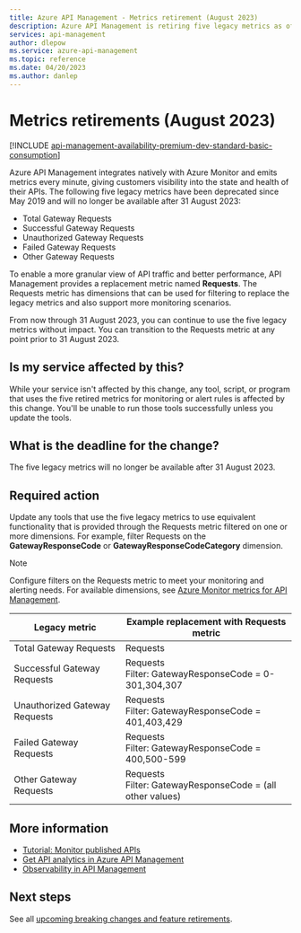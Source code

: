 ```yaml
---
title: Azure API Management - Metrics retirement (August 2023)
description: Azure API Management is retiring five legacy metrics as of August 2023. If you monitor your API Management instance using these metrics, you must update your monitoring settings and alert rules to use the Requests metric.
services: api-management
author: dlepow
ms.service: azure-api-management
ms.topic: reference
ms.date: 04/20/2023
ms.author: danlep
---
```


# Metrics retirements (August 2023)

[!INCLUDE [api-management-availability-premium-dev-standard-basic-consumption](../../../includes/api-management-availability-premium-dev-standard-basic-consumption.md)]

Azure API Management integrates natively with Azure Monitor and emits metrics every minute, giving customers visibility into the state and health of their APIs. The following five legacy metrics have been deprecated since May 2019 and will no longer be available after 31 August 2023:

* Total Gateway Requests
* Successful Gateway Requests
* Unauthorized Gateway Requests
* Failed Gateway Requests
* Other Gateway Requests

To enable a more granular view of API traffic and better performance, API Management provides a replacement metric named **Requests**. The Requests metric has dimensions that can be used for filtering to replace the legacy metrics and also support more monitoring scenarios. 

From now through 31 August 2023, you can continue to use the five legacy metrics without impact. You can transition to the Requests metric at any point prior to 31 August 2023. 

## Is my service affected by this?

While your service isn't affected by this change, any tool, script, or program that uses the five retired metrics for monitoring or alert rules is affected by this change. You'll be unable to run those tools successfully unless you update the tools.

## What is the deadline for the change?

The five legacy metrics will no longer be available after 31 August 2023.

## Required action

Update any tools that use the five legacy metrics to use equivalent functionality that is provided through the Requests metric filtered on one or more dimensions. For example, filter Requests on the **GatewayResponseCode** or **GatewayResponseCodeCategory** dimension.

> [!NOTE]
> Configure filters on the Requests metric to meet your monitoring and alerting needs. For available dimensions, see [Azure Monitor metrics for API Management](/azure/azure-monitor/essentials/metrics-supported#microsoftapimanagementservice).


|Legacy metric  |Example replacement with Requests metric|
|---------|---------|
|Total Gateway Requests     | Requests        |
|Successful Gateway Requests     | Requests<br/> Filter: GatewayResponseCode = 0-301,304,307        |
|Unauthorized Gateway Requests     |  Requests<br/> Filter: GatewayResponseCode = 401,403,429      |
|Failed Gateway Requests     | Requests<br/> Filter: GatewayResponseCode = 400,500-599               |
|Other Gateway Requests     |  Requests<br/> Filter: GatewayResponseCode = (all other values)      |

## More information

* [Tutorial: Monitor published APIs](../api-management-howto-use-azure-monitor.md)
* [Get API analytics in Azure API Management](../howto-use-analytics.md)
* [Observability in API Management](../observability.md)

## Next steps

See all [upcoming breaking changes and feature retirements](overview.md).
